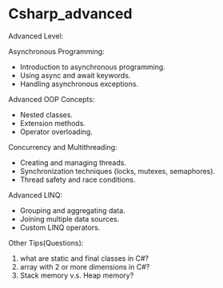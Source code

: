 # Csharp_advanced

Advanced Level:

Asynchronous Programming:
  - Introduction to asynchronous programming.
  - Using async and await keywords.
  - Handling asynchronous exceptions.

Advanced OOP Concepts:
  - Nested classes.
  - Extension methods.
  - Operator overloading.

Concurrency and Multithreading:
  - Creating and managing threads.
  - Synchronization techniques (locks, mutexes, semaphores).
  - Thread safety and race conditions.

Advanced LINQ:
  - Grouping and aggregating data.
  - Joining multiple data sources.
  - Custom LINQ operators.

Other Tips(Questions):
  1. what are static and final classes in C#?
  2. array with 2 or more dimensions in C#?
  3. Stack memory v.s. Heap memory?
